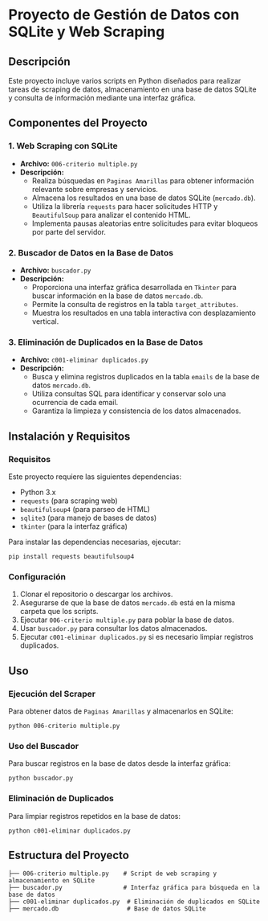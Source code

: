 # Proyecto de Gestión de Datos con SQLite y Web Scraping

## Descripción

Este proyecto incluye varios scripts en Python diseñados para realizar tareas de scraping de datos, almacenamiento en una base de datos SQLite y consulta de información mediante una interfaz gráfica.

## Componentes del Proyecto

### 1. Web Scraping con SQLite

- **Archivo:** `006-criterio multiple.py`
- **Descripción:**
  - Realiza búsquedas en `Paginas Amarillas` para obtener información relevante sobre empresas y servicios.
  - Almacena los resultados en una base de datos SQLite (`mercado.db`).
  - Utiliza la librería `requests` para hacer solicitudes HTTP y `BeautifulSoup` para analizar el contenido HTML.
  - Implementa pausas aleatorias entre solicitudes para evitar bloqueos por parte del servidor.
  
### 2. Buscador de Datos en la Base de Datos

- **Archivo:** `buscador.py`
- **Descripción:**
  - Proporciona una interfaz gráfica desarrollada en `Tkinter` para buscar información en la base de datos `mercado.db`.
  - Permite la consulta de registros en la tabla `target_attributes`.
  - Muestra los resultados en una tabla interactiva con desplazamiento vertical.
  
### 3. Eliminación de Duplicados en la Base de Datos

- **Archivo:** `c001-eliminar duplicados.py`
- **Descripción:**
  - Busca y elimina registros duplicados en la tabla `emails` de la base de datos `mercado.db`.
  - Utiliza consultas SQL para identificar y conservar solo una ocurrencia de cada email.
  - Garantiza la limpieza y consistencia de los datos almacenados.

## Instalación y Requisitos

### Requisitos

Este proyecto requiere las siguientes dependencias:
- Python 3.x
- `requests` (para scraping web)
- `beautifulsoup4` (para parseo de HTML)
- `sqlite3` (para manejo de bases de datos)
- `tkinter` (para la interfaz gráfica)

Para instalar las dependencias necesarias, ejecutar:

```
pip install requests beautifulsoup4
```

### Configuración

1. Clonar el repositorio o descargar los archivos.
2. Asegurarse de que la base de datos `mercado.db` está en la misma carpeta que los scripts.
3. Ejecutar `006-criterio multiple.py` para poblar la base de datos.
4. Usar `buscador.py` para consultar los datos almacenados.
5. Ejecutar `c001-eliminar duplicados.py` si es necesario limpiar registros duplicados.

## Uso

### Ejecución del Scraper

Para obtener datos de `Paginas Amarillas` y almacenarlos en SQLite:
```
python 006-criterio multiple.py
```

### Uso del Buscador

Para buscar registros en la base de datos desde la interfaz gráfica:
```
python buscador.py
```

### Eliminación de Duplicados

Para limpiar registros repetidos en la base de datos:
```
python c001-eliminar duplicados.py
```

## Estructura del Proyecto

```
├── 006-criterio multiple.py    # Script de web scraping y almacenamiento en SQLite
├── buscador.py                 # Interfaz gráfica para búsqueda en la base de datos
├── c001-eliminar duplicados.py  # Eliminación de duplicados en SQLite
├── mercado.db                   # Base de datos SQLite
```


